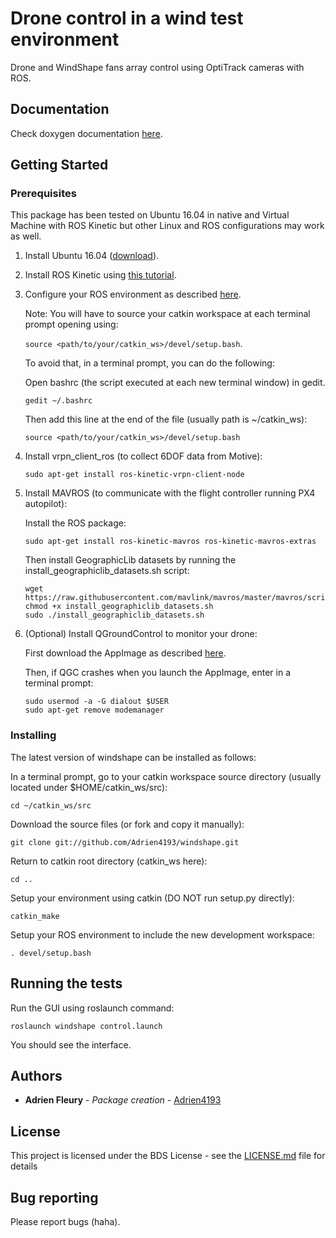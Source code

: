 # Drone control in a wind test environment

Drone and WindShape fans array control using OptiTrack cameras with ROS.

## Documentation

Check doxygen documentation [here](https://adrien4193.github.io/windshape/index.html).

## Getting Started

### Prerequisites

This package has been tested on Ubuntu 16.04 in native and Virtual Machine with ROS Kinetic but other Linux and ROS configurations may work as well.

1. Install Ubuntu 16.04 ([download](http://releases.ubuntu.com/16.04)).

2. Install ROS Kinetic using [this tutorial](http://wiki.ros.org/kinetic/Installation/Ubuntu).

3. Configure your ROS environment as described [here](http://wiki.ros.org/ROS/Tutorials/InstallingandConfiguringROSEnvironment).

	Note: You will have to source your catkin workspace at each terminal prompt opening using:
	
	`source <path/to/your/catkin_ws>/devel/setup.bash`.
	
	To avoid that, in a terminal prompt, you can do the following:
	
	Open bashrc (the script executed at each new terminal window) in gedit.
	
	`gedit ~/.bashrc`

	Then add this line at the end of the file (usually path is ~/catkin_ws):
	
	`source <path/to/your/catkin_ws>/devel/setup.bash`

4. Install vrpn_client_ros (to collect 6DOF data from Motive):

	`sudo apt-get install ros-kinetic-vrpn-client-node`

5. Install MAVROS (to communicate with the flight controller running PX4 autopilot):
	
	Install the ROS package:
	
	`sudo apt-get install ros-kinetic-mavros ros-kinetic-mavros-extras`
	
	Then install GeographicLib datasets by running the install_geographiclib_datasets.sh script:

	```
	wget https://raw.githubusercontent.com/mavlink/mavros/master/mavros/scripts/install_geographiclib_datasets.sh
	chmod +x install_geographiclib_datasets.sh
	sudo ./install_geographiclib_datasets.sh
	```

6. (Optional) Install QGroundControl to monitor your drone:

	First download the AppImage as described [here](https://docs.qgroundcontrol.com/en/getting_started/download_and_install.html).
	
	Then, if QGC crashes when you launch the AppImage, enter in a terminal prompt:
	
	```
	sudo usermod -a -G dialout $USER
	sudo apt-get remove modemanager
	```

### Installing

The latest version of windshape can be installed as follows:

In a terminal prompt, go to your catkin workspace source directory (usually located under $HOME/catkin_ws/src):

`cd ~/catkin_ws/src`

Download the source files (or fork and copy it manually):

`git clone git://github.com/Adrien4193/windshape.git`

Return to catkin root directory (catkin_ws here):

`cd ..`

Setup your environment using catkin (DO NOT run setup.py directly):

`catkin_make`

Setup your ROS environment to include the new development workspace:

`. devel/setup.bash`

## Running the tests

Run the GUI using roslaunch command:

`roslaunch windshape control.launch`

You should see the interface.

## Authors

* **Adrien Fleury** - *Package creation* - [Adrien4193](https://github.com/Adrien4193)

## License

This project is licensed under the BDS License - see the [LICENSE.md](LICENSE.md) file for details

## Bug reporting

Please report bugs (haha).
